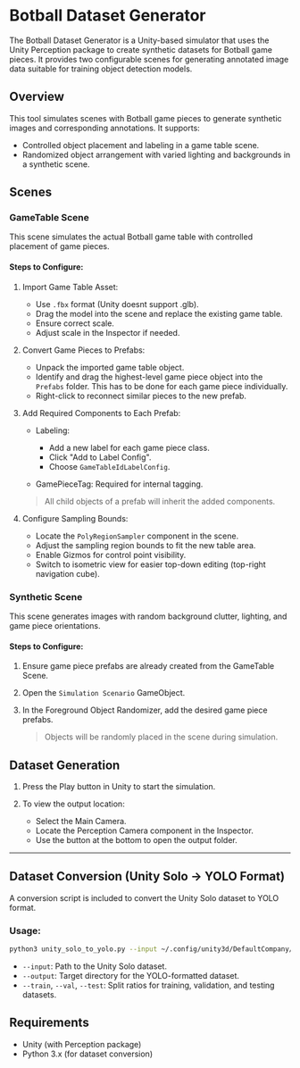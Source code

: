 # Botball Dataset Generator

The Botball Dataset Generator is a Unity-based simulator that uses the Unity Perception package to create synthetic datasets for Botball game pieces. It provides two configurable scenes for generating annotated image data suitable for training object detection models.

## Overview

This tool simulates scenes with Botball game pieces to generate synthetic images and corresponding annotations. It supports:

- Controlled object placement and labeling in a game table scene.
- Randomized object arrangement with varied lighting and backgrounds in a synthetic scene.

## Scenes

### GameTable Scene

This scene simulates the actual Botball game table with controlled placement of game pieces.

#### Steps to Configure:

1. Import Game Table Asset:

   - Use `.fbx` format (Unity doesnt support .glb).
   - Drag the model into the scene and replace the existing game table.
   - Ensure correct scale.
   - Adjust scale in the Inspector if needed.

2. Convert Game Pieces to Prefabs:

   - Unpack the imported game table object.
   - Identify and drag the highest-level game piece object into the `Prefabs` folder. This has to be done for each game piece individually.
   - Right-click to reconnect similar pieces to the new prefab.

3. Add Required Components to Each Prefab:

   - Labeling:

     - Add a new label for each game piece class.
     - Click "Add to Label Config".
     - Choose `GameTableIdLabelConfig`.

   - GamePieceTag: Required for internal tagging.

   > All child objects of a prefab will inherit the added components.

4. Configure Sampling Bounds:

   * Locate the `PolyRegionSampler` component in the scene.
   * Adjust the sampling region bounds to fit the new table area.
   * Enable Gizmos for control point visibility.
   * Switch to isometric view for easier top-down editing (top-right navigation cube).

### Synthetic Scene

This scene generates images with random background clutter, lighting, and game piece orientations.

#### Steps to Configure:

1. Ensure game piece prefabs are already created from the GameTable Scene.

2. Open the `Simulation Scenario` GameObject.

3. In the Foreground Object Randomizer, add the desired game piece prefabs.

   > Objects will be randomly placed in the scene during simulation.

## Dataset Generation

1. Press the Play button in Unity to start the simulation.

2. To view the output location:

   * Select the Main Camera.
   * Locate the Perception Camera component in the Inspector.
   * Use the button at the bottom to open the output folder.

---

## Dataset Conversion (Unity Solo -> YOLO Format)

A conversion script is included to convert the Unity Solo dataset to YOLO format.

### Usage:

```bash
python3 unity_solo_to_yolo.py --input ~/.config/unity3d/DefaultCompany/BotballDatasetGenerator/solo --output yolo_ds --train 0.8 --val 0.1 --test 0.1
```

- `--input`: Path to the Unity Solo dataset.
- `--output`: Target directory for the YOLO-formatted dataset.
- `--train`, `--val`, `--test`: Split ratios for training, validation, and testing datasets.

## Requirements

* Unity (with Perception package)
* Python 3.x (for dataset conversion)
